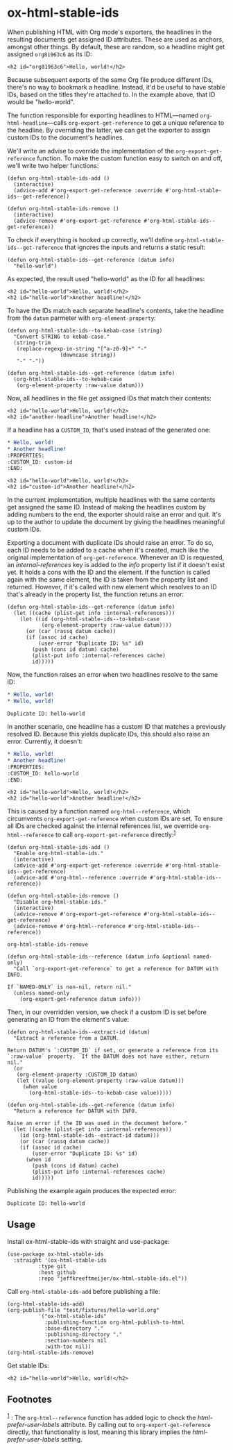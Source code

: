 
# ox-html-stable-ids

When publishing HTML with Org mode's exporters, the headlines in the resulting documents get assigned ID attributes. These are used as anchors, amongst other things. By default, these are random, so a headline might get assigned `org81963c6` as its ID:

    <h2 id="org81963c6">Hello, world!</h2>

Because subsequent exports of the same Org file produce different IDs, there's no way to bookmark a headline. Instead, it'd be useful to have stable IDs, based on the titles they're attached to. In the example above, that ID would be "hello-world".

The function responsible for exporting headlines to HTML&#x2014;named `org-html-headline`&#x2014;calls `org-export-get-reference` to get a unique reference to the headline. By overriding the latter, we can get the exporter to assign custom IDs to the document's headlines.

We'll write an advise to override the implementation of the `org-export-get-reference` function. To make the custom function easy to switch on and off, we'll write two helper functions:

```emacs-lisp
(defun org-html-stable-ids-add ()
  (interactive)
  (advice-add #'org-export-get-reference :override #'org-html-stable-ids--get-reference))

(defun org-html-stable-ids-remove ()
  (interactive)
  (advice-remove #'org-export-get-reference #'org-html-stable-ids--get-reference))
```

To check if everything is hooked up correctly, we'll define `org-html-stable-ids--get-reference` that ignores the inputs and returns a static result:

```emacs-lisp
(defun org-html-stable-ids--get-reference (datum info)
  "hello-world")
```

As expected, the result used "hello-world" as the ID for all headlines:

    <h2 id="hello-world">Hello, world!</h2>
    <h2 id="hello-world">Another headline!</h2>

To have the IDs match each separate headline's contents, take the headline from the `datum` parmeter with `org-element-property`:

```emacs-lisp
(defun org-html-stable-ids--to-kebab-case (string)
  "Convert STRING to kebab-case."
  (string-trim
   (replace-regexp-in-string "[^a-z0-9]+" "-"
			     (downcase string))
   "-" "-"))

(defun org-html-stable-ids--get-reference (datum info)
  (org-html-stable-ids--to-kebab-case
   (org-element-property :raw-value datum)))
```

Now, all headlines in the file get assigned IDs that match their contents:

    <h2 id="hello-world">Hello, world!</h2>
    <h2 id="another-headline">Another headline!</h2>

If a headline has a `CUSTOM_ID`, that's used instead of the generated one:

```org
* Hello, world!
* Another headline!
:PROPERTIES:
:CUSTOM_ID: custom-id
:END:
```

    <h2 id="hello-world">Hello, world!</h2>
    <h2 id="custom-id">Another headline!</h2>

In the current implementation, multiple headlines with the same contents get assigned the same ID. Instead of making the headlines custom by adding numbers to the end, the exporter should raise an error and quit. It's up to the author to update the document by giving the headlines meaningful custom IDs.

Exporting a document with duplicate IDs should raise an error. To do so, each ID needs to be added to a cache when it's created, much like the original implementation of `org-get-reference`. Whenever an ID is requested, an *internal-references* key is added to the *info* property list if it doesn't exist yet. It holds a cons with the ID and the element. If the function is called again with the same element, the ID is taken from the property list and returned. However, if it's called with new element which resolves to an ID that's already in the property list, the function retuns an error:

```emacs-lisp
(defun org-html-stable-ids--get-reference (datum info)
  (let ((cache (plist-get info :internal-references)))
    (let ((id (org-html-stable-ids--to-kebab-case
	       (org-element-property :raw-value datum))))
      (or (car (rassq datum cache))
	  (if (assoc id cache)
	      (user-error "Duplicate ID: %s" id)
	    (push (cons id datum) cache)
	    (plist-put info :internal-references cache)
	    id)))))
```

Now, the function raises an error when two headlines resolve to the same ID:

```org
* Hello, world!
* Hello, world!
```

```
Duplicate ID: hello-world
```

In another scenario, one headline has a custom ID that matches a previously resolved ID. Because this yields duplicate IDs, this should also raise an error. Currently, it doesn't:

```org
* Hello, world!
* Another headline!
:PROPERTIES:
:CUSTOM_ID: hello-world
:END:
```

    <h2 id="hello-world">Hello, world!</h2>
    <h2 id="hello-world">Another headline!</h2>

This is caused by a function named `org-html--reference`, which circumvents `org-export-get-reference` when custom IDs are set. To ensure all IDs are checked against the internal references list, we override `org-html--reference` to call `org-export-get-reference` directly:<sup><a id="fnr.1" class="footref" href="#fn.1" role="doc-backlink">1</a></sup>

```emacs-lisp
(defun org-html-stable-ids-add ()
  "Enable org-html-stable-ids."
  (interactive)
  (advice-add #'org-export-get-reference :override #'org-html-stable-ids--get-reference)
  (advice-add #'org-html--reference :override #'org-html-stable-ids--reference))

(defun org-html-stable-ids-remove ()
  "Disable org-html-stable-ids."
  (interactive)
  (advice-remove #'org-export-get-reference #'org-html-stable-ids--get-reference)
  (advice-remove #'org-html--reference #'org-html-stable-ids--reference))
```

    org-html-stable-ids-remove

```emacs-lisp
(defun org-html-stable-ids--reference (datum info &optional named-only)
  "Call `org-export-get-reference` to get a reference for DATUM with INFO.

If `NAMED-ONLY` is non-nil, return nil."
  (unless named-only
    (org-export-get-reference datum info)))
```

Then, in our overridden version, we check if a custom ID is set before generating an ID from the element's value:

```emacs-lisp
(defun org-html-stable-ids--extract-id (datum)
  "Extract a reference from a DATUM.

Return DATUM's `:CUSTOM_ID` if set, or generate a reference from its
`:raw-value` property.  If the DATUM does not have either, return
nil."
  (or
   (org-element-property :CUSTOM_ID datum)
   (let ((value (org-element-property :raw-value datum)))
     (when value
       (org-html-stable-ids--to-kebab-case value)))))

(defun org-html-stable-ids--get-reference (datum info)
  "Return a reference for DATUM with INFO.

Raise an error if the ID was used in the document before."
  (let ((cache (plist-get info :internal-references))
	(id (org-html-stable-ids--extract-id datum)))
    (or (car (rassq datum cache))
	(if (assoc id cache)
	    (user-error "Duplicate ID: %s" id)
	  (when id
	    (push (cons id datum) cache)
	    (plist-put info :internal-references cache)
	    id)))))
```

Publishing the example again produces the expected error:

```
Duplicate ID: hello-world
```


## Usage

Install ox-html-stable-ids with straight and use-package:

```emacs-lisp
(use-package ox-html-stable-ids
  :straight '(ox-html-stable-ids
	      :type git
	      :host github
	      :repo "jeffkreeftmeijer/ox-html-stable-ids.el"))
```

Call `org-html-stable-ids-add` before publishing a file:

```emacs-lisp
(org-html-stable-ids-add)
(org-publish-file "test/fixtures/hello-world.org"
		  '("ox-html-stable-ids"
		    :publishing-function org-html-publish-to-html
		    :base-directory "."
		    :publishing-directory "."
		    :section-numbers nil
		    :with-toc nil))
(org-html-stable-ids-remove)
```

Get stable IDs:

    <h2 id="hello-world">Hello, world!</h2>

## Footnotes

<sup><a id="fn.1" class="footnum" href="#fnr.1">1</a></sup> : The `org-html--reference` function has added logic to check the *html-prefer-user-labels* attribute. By calling out to `org-export-get-reference` directly, that functionality is lost, meaning this library implies the *html-prefer-user-labels* setting.